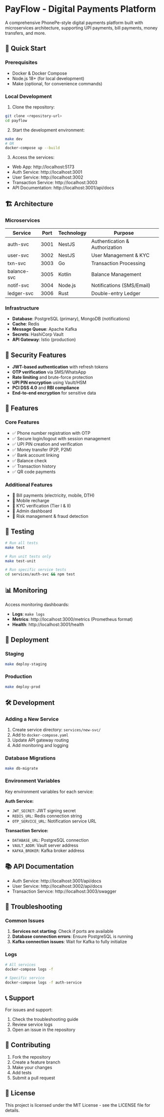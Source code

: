 
# PayFlow - Digital Payments Platform

A comprehensive PhonePe-style digital payments platform built with microservices architecture, supporting UPI payments, bill payments, money transfers, and more.

## 🚀 Quick Start

### Prerequisites
- Docker & Docker Compose
- Node.js 18+ (for local development)
- Make (optional, for convenience commands)

### Local Development

1. Clone the repository:
```bash
git clone <repository-url>
cd payflow
```

2. Start the development environment:
```bash
make dev
# OR
docker-compose up --build
```

3. Access the services:
- Web App: http://localhost:5173
- Auth Service: http://localhost:3001
- User Service: http://localhost:3002
- Transaction Service: http://localhost:3003
- API Documentation: http://localhost:3001/api/docs

## 🏗️ Architecture

### Microservices

| Service | Port | Technology | Purpose |
|---------|------|------------|---------|
| auth-svc | 3001 | NestJS | Authentication & Authorization |
| user-svc | 3002 | NestJS | User Management & KYC |
| txn-svc | 3003 | Go | Transaction Processing |
| balance-svc | 3005 | Kotlin | Balance Management |
| notif-svc | 3004 | Node.js | Notifications (SMS/Email) |
| ledger-svc | 3006 | Rust | Double-entry Ledger |

### Infrastructure

- **Database**: PostgreSQL (primary), MongoDB (notifications)
- **Cache**: Redis
- **Message Queue**: Apache Kafka
- **Secrets**: HashiCorp Vault
- **API Gateway**: Istio (production)

## 🔐 Security Features

- **JWT-based authentication** with refresh tokens
- **OTP verification** via SMS/WhatsApp
- **Rate limiting** and brute-force protection
- **UPI PIN encryption** using Vault/HSM
- **PCI DSS 4.0** and **RBI compliance**
- **End-to-end encryption** for sensitive data

## 📱 Features

### Core Features
- ✅ Phone number registration with OTP
- ✅ Secure login/logout with session management
- ✅ UPI PIN creation and verification
- ✅ Money transfer (P2P, P2M)
- ✅ Bank account linking
- ✅ Balance check
- ✅ Transaction history
- ✅ QR code payments

### Additional Features
- 🔄 Bill payments (electricity, mobile, DTH)
- 🔄 Mobile recharge
- 🔄 KYC verification (Tier I & II)
- 🔄 Admin dashboard
- 🔄 Risk management & fraud detection

## 🧪 Testing

```bash
# Run all tests
make test

# Run unit tests only
make test-unit

# Run specific service tests
cd services/auth-svc && npm test
```

## 📊 Monitoring

Access monitoring dashboards:
- **Logs**: `make logs`
- **Metrics**: http://localhost:3000/metrics (Prometheus format)
- **Health**: http://localhost:3001/health

## 🚀 Deployment

### Staging
```bash
make deploy-staging
```

### Production
```bash
make deploy-prod
```

## 🛠️ Development

### Adding a New Service

1. Create service directory: `services/new-svc/`
2. Add to `docker-compose.yaml`
3. Update API gateway routing
4. Add monitoring and logging

### Database Migrations

```bash
make db-migrate
```

### Environment Variables

Key environment variables for each service:

**Auth Service:**
- `JWT_SECRET`: JWT signing secret
- `REDIS_URL`: Redis connection string
- `OTP_SERVICE_URL`: Notification service URL

**Transaction Service:**
- `DATABASE_URL`: PostgreSQL connection
- `VAULT_ADDR`: Vault server address
- `KAFKA_BROKER`: Kafka broker address

## 📚 API Documentation

- Auth Service: http://localhost:3001/api/docs
- User Service: http://localhost:3002/api/docs
- Transaction Service: http://localhost:3003/swagger

## 🔧 Troubleshooting

### Common Issues

1. **Services not starting**: Check if ports are available
2. **Database connection errors**: Ensure PostgreSQL is running
3. **Kafka connection issues**: Wait for Kafka to fully initialize

### Logs

```bash
# All services
docker-compose logs -f

# Specific service
docker-compose logs -f auth-service
```

## 📞 Support

For issues and support:
1. Check the troubleshooting guide
2. Review service logs
3. Open an issue in the repository

## 🤝 Contributing

1. Fork the repository
2. Create a feature branch
3. Make your changes
4. Add tests
5. Submit a pull request

## 📄 License

This project is licensed under the MIT License - see the LICENSE file for details.
